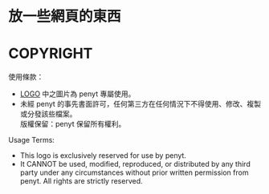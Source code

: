 # 放一些網頁的東西

# COPYRIGHT
使用條款：
- [LOGO](https://github.com/penyt/penli-web-content/tree/main/LOGO) 中之圖片為 penyt 專屬使用。
- 未經 penyt 的事先書面許可，任何第三方在任何情況下不得使用、修改、複製或分發該些檔案。  
版權保留：penyt 保留所有權利。  

Usage Terms:
- This logo is exclusively reserved for use by penyt.
- It CANNOT be used, modified, reproduced, or distributed by any third party under any circumstances without prior written permission from penyt.
All rights are strictly reserved.
